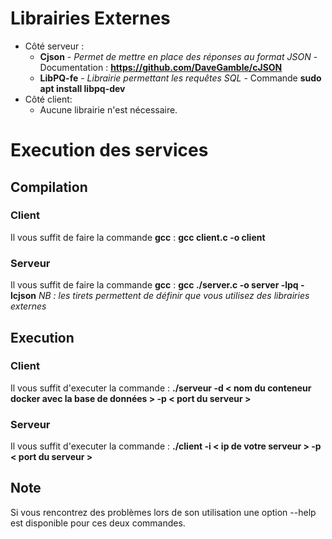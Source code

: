 # Librairies Externes
- Côté serveur : 
	- **Cjson** - *Permet de mettre en place des réponses au format JSON* - Documentation : **https://github.com/DaveGamble/cJSON**
	- **LibPQ-fe** - *Librairie permettant les requêtes SQL* - Commande **sudo apt install libpq-dev**
- Côté client:
	- Aucune librairie n'est nécessaire.

# Execution des services
## Compilation
### Client 
Il vous suffit de faire la commande **gcc** : **gcc client.c -o client**


### Serveur 
Il vous suffit de faire la commande **gcc** : **gcc ./server.c -o server -lpq -lcjson** 
*NB : les tirets permettent de définir que vous utilisez des librairies externes*

## Execution
### Client
Il vous suffit d'executer la commande : **./serveur -d < nom du conteneur docker avec la base de données > -p < port du serveur >**

### Serveur 
Il vous suffit d'executer la commande :  **./client -i < ip de votre serveur > -p < port du serveur >**

## Note 

Si vous rencontrez des problèmes lors de son utilisation  une option --help est disponible pour ces deux commandes.
